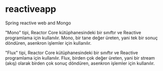 # reactiveapp
Spring reactive web and Mongo

"Mono" tipi, Reactor Core kütüphanesindeki bir sınıftır ve Reactive programlama için kullanılır.
Mono, bir tane değer üreten, yani tek bir sonuç döndüren, asenkron işlemler için kullanılır.

"Flux" tipi, Reactor Core kütüphanesindeki bir sınıftır ve Reactive programlama için kullanılır.
Flux, birden çok değer üreten, yani bir stream (akış) olarak birden çok sonuç döndüren, asenkron işlemler için kullanılır.
